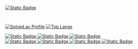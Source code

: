<a href="https://yhames.tistory.com/" target="_blank" rel="noopenner noreferrer">
  <img alt="Static Badge" src="https://img.shields.io/badge/Blog-%23A07DC4?style=for-the-badge&logo=tistory">
</a>

﻿<div>
  [![Solved.ac Profile](http://mazassumnida.wtf/api/generate_badge?boj=yhames)](https://solved.ac/yhames)
  [![Top Langs](https://github-readme-stats.vercel.app/api/top-langs/?username=yhames&langs_count=6&layout=compact)](https://github.com/yhames/yhames)
</div>

<div>
  <a href="#">
    <img alt="Static Badge" src="https://img.shields.io/badge/42Seoul-%23000000?style=for-the-badge&logo=42">  
  </a>
  <a href="https://www.udemy.com/user/bagjeongu-34" target="_blank" rel="noopenner noreferrer">
    <img alt="Static Badge" src="https://img.shields.io/badge/Udemy-%23A435F0?style=for-the-badge&logo=udemy&logoColor=%23FFFFFF">  
  </a>
  <a href="https://www.inflearn.com" target="_blank" rel="noopenner noreferrer">
    <img alt="Static Badge" src="https://img.shields.io/badge/inflearn-%2364c681?style=for-the-badge">  
  </a>
</div>

<div>
  <a href="#">
    <img alt="Static Badge" src="https://img.shields.io/badge/C-%23A8B9CC?style=for-the-badge&logo=C&logoColor=%23FFFFFF">
  </a>
  <a href="#">
    <img alt="Static Badge" src="https://img.shields.io/badge/C%2B%2B-%2300599C?style=for-the-badge&logo=C%2B%2B">
  </a>
  <a href="#">
    <img alt="Static Badge" src="https://img.shields.io/badge/Spring-%236DB33F?style=for-the-badge&logo=Spring&logoColor=%23FFFFFF">  
  </a>
  <a href="#">
    <img alt="Static Badge" src="https://img.shields.io/badge/NestJS-%23E0234E?style=for-the-badge&logo=nestjs">
  </a>
</div>
